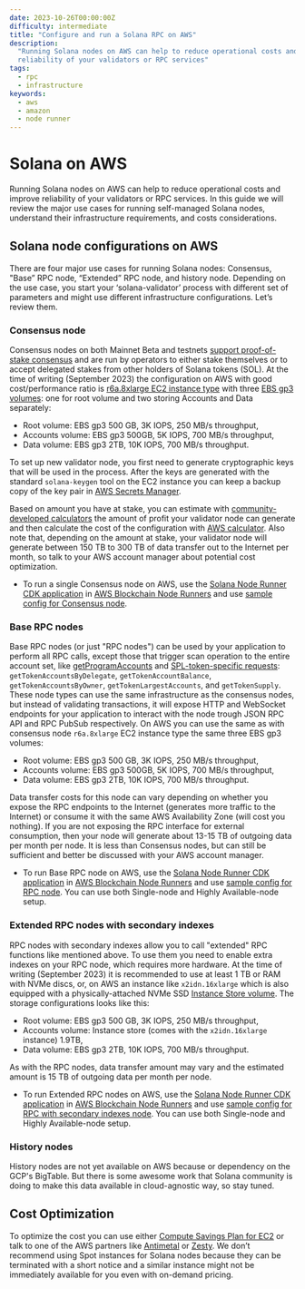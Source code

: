 ```yaml
---
date: 2023-10-26T00:00:00Z
difficulty: intermediate
title: "Configure and run a Solana RPC on AWS"
description:
  "Running Solana nodes on AWS can help to reduce operational costs and improve
  reliability of your validators or RPC services"
tags:
  - rpc
  - infrastructure
keywords:
  - aws
  - amazon
  - node runner
---
```


# Solana on AWS

Running Solana nodes on AWS can help to reduce operational costs and improve
reliability of your validators or RPC services. In this guide we will review the
major use cases for running self-managed Solana nodes, understand their
infrastructure requirements, and costs considerations.

## Solana node configurations on AWS

There are four major use cases for running Solana nodes: Consensus, "Base” RPC
node, “Extended” RPC node, and history node. Depending on the use case, you
start your ‘solana-validator’ process with different set of parameters and might
use different infrastructure configurations. Let’s review them.

### Consensus node

Consensus nodes on both Mainnet Beta and testnets
[support proof-of-stake consensus](https://solana.com/staking) and are run by
operators to either stake themselves or to accept delegated stakes from other
holders of Solana tokens (SOL). At the time of writing (September 2023) the
configuration on AWS with good cost/performance ratio is
[r6a.8xlarge EC2 instance type](https://aws.amazon.com/ec2/instance-types/r6a/)
with three [EBS gp3 volumes](https://aws.amazon.com/ebs/general-purpose/): one
for root volume and two storing Accounts and Data separately:

- Root volume: EBS gp3 500 GB, 3K IOPS, 250 MB/s throughput,
- Accounts volume: EBS gp3 500GB, 5K IOPS, 700 MB/s throughput,
- Data volume: EBS gp3 2TB, 10K IOPS, 700 MB/s throughput.

To set up new validator node, you first need to generate cryptographic keys that
will be used in the process. After the keys are generated with the standard
`solana-keygen` tool on the EC2 instance you can keep a backup copy of the key
pair in
[AWS Secrets Manager](https://docs.aws.amazon.com/secretsmanager/latest/userguide/intro.html).

Based on amount you have at stake, you can estimate with
[community-developed calculators](https://www.stakingrewards.com/asset/solana)
the amount of profit your validator node can generate and then calculate the
cost of the configuration with [AWS calculator](https://calculator.aws/#/). Also
note that, depending on the amount at stake, your validator node will generate
between 150 TB to 300 TB of data transfer out to the Internet per month, so talk
to your AWS account manager about potential cost optimization.

- To run a single Consensus node on AWS, use the
  [Solana Node Runner CDK application](https://github.com/aws-samples/aws-blockchain-node-runners/tree/main/lib/solana)
  in
  [AWS Blockchain Node Runners](https://aws-samples.github.io/aws-blockchain-node-runners/)
  and use
  [sample config for Consensus node](https://github.com/aws-samples/aws-blockchain-node-runners/blob/main/lib/solana/sample-configs/.env-sample-consensus).

### Base RPC nodes

Base RPC nodes (or just "RPC nodes") can be used by your application to perform
all RPC calls, except those that trigger scan operation to the entire account
set, like
[getProgramAccounts](https://docs.solana.com/api/http#getprogramaccounts) and
[SPL-token-specific requests](https://docs.solana.com/api/http#gettokenaccountsbydelegate):
`getTokenAccountsByDelegate`, `getTokenAccountBalance`,
`getTokenAccountsByOwner`, `getTokenLargestAccounts`, and `getTokenSupply`.
These node types can use the same infrastructure as the consensus nodes, but
instead of validating transactions, it will expose HTTP and WebSocket endpoints
for your application to interact with the node trough JSON RPC API and RPC
PubSub respectively. On AWS you can use the same as with consensus node
`r6a.8xlarge` EC2 instance type the same three EBS gp3 volumes:

- Root volume: EBS gp3 500 GB, 3K IOPS, 250 MB/s throughput,
- Accounts volume: EBS gp3 500GB, 5K IOPS, 700 MB/s throughput,
- Data volume: EBS gp3 2TB, 10K IOPS, 700 MB/s throughput.

Data transfer costs for this node can vary depending on whether you expose the
RPC endpoints to the Internet (generates more traffic to the Internet) or
consume it with the same AWS Availability Zone (will cost you nothing). If you
are not exposing the RPC interface for external consumption, then your node will
generate about 13-15 TB of outgoing data per month per node. It is less than
Consensus nodes, but can still be sufficient and better be discussed with your
AWS account manager.

- To run Base RPC node on AWS, use the
  [Solana Node Runner CDK application](https://github.com/aws-samples/aws-blockchain-node-runners/tree/main/lib/solana)
  in
  [AWS Blockchain Node Runners](https://aws-samples.github.io/aws-blockchain-node-runners/)
  and use
  [sample config for RPC node](https://github.com/aws-samples/aws-blockchain-node-runners/blob/main/lib/solana/sample-configs/.env-sample-baserpc).
  You can use both Single-node and Highly Available-node setup.

### Extended RPC nodes with secondary indexes

RPC nodes with secondary indexes allow you to call "extended" RPC functions like
mentioned above. To use them you need to enable extra indexes on your RPC node,
which requires more hardware. At the time of writing (September 2023) it is
recommended to use at least 1 TB or RAM with NVMe discs, or, on AWS an instance
like `x2idn.16xlarge` which is also equipped with a physically-attached NVMe SSD
[Instance Store volume](https://docs.aws.amazon.com/AWSEC2/latest/UserGuide/InstanceStorage.html).
The storage configurations looks like this:

- Root volume: EBS gp3 500 GB, 3K IOPS, 250 MB/s throughput,
- Accounts volume: Instance store (comes with the `x2idn.16xlarge` instance)
  1.9TB,
- Data volume: EBS gp3 2TB, 10K IOPS, 700 MB/s throughput.

As with the RPC nodes, data transfer amount may vary and the estimated amount is
15 TB of outgoing data per month per node.

- To run Extended RPC nodes on AWS, use the
  [Solana Node Runner CDK application](https://github.com/aws-samples/aws-blockchain-node-runners/tree/main/lib/solana)
  in
  [AWS Blockchain Node Runners](https://aws-samples.github.io/aws-blockchain-node-runners/)
  and use
  [sample config for RPC with secondary indexes node](https://github.com/aws-samples/aws-blockchain-node-runners/blob/main/lib/solana/sample-configs/.env-sample-extendedrpc).
  You can use both Single-node and Highly Available-node setup.

### History nodes

History nodes are not yet available on AWS because or dependency on the GCP's
BigTable. But there is some awesome work that Solana community is doing to make
this data available in cloud-agnostic way, so stay tuned.

## Cost Optimization

To optimize the cost you can use either
[Compute Savings Plan for EC2](https://aws.amazon.com/savingsplans/compute-pricing/)
or talk to one of the AWS partners like [Antimetal](https://www.antimetal.com/)
or [Zesty](https://zesty.co/). We don’t recommend using Spot instances for
Solana nodes because they can be terminated with a short notice and a similar
instance might not be immediately available for you even with on-demand pricing.
